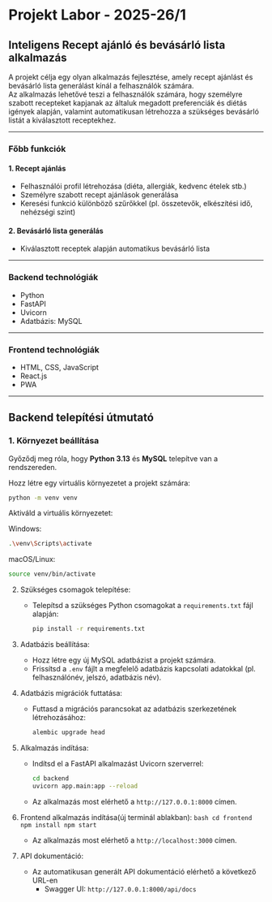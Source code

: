 # Projekt Labor - 2025-26/1
## Inteligens Recept ajánló és bevásárló lista alkalmazás

A projekt célja egy olyan alkalmazás fejlesztése, amely recept ajánlást és bevásárló lista generálást kínál a felhasználók számára.  
Az alkalmazás lehetővé teszi a felhasználók számára, hogy személyre szabott recepteket kapjanak az általuk megadott preferenciák és diétás igények alapján, valamint automatikusan létrehozza a szükséges bevásárló listát a kiválasztott receptekhez.

---

### Főbb funkciók

#### 1. Recept ajánlás
- Felhasználói profil létrehozása (diéta, allergiák, kedvenc ételek stb.)
- Személyre szabott recept ajánlások generálása
- Keresési funkció különböző szűrőkkel (pl. összetevők, elkészítési idő, nehézségi szint)

#### 2. Bevásárló lista generálás
- Kiválasztott receptek alapján automatikus bevásárló lista

---

### Backend technológiák
- Python
- FastAPI
- Uvicorn
- Adatbázis: MySQL

---

### Frontend technológiák
- HTML, CSS, JavaScript
- React.js
- PWA

---

## Backend telepítési útmutató

### 1. Környezet beállítása
Győződj meg róla, hogy **Python 3.13** és **MySQL** telepítve van a rendszereden.

Hozz létre egy virtuális környezetet a projekt számára:
```bash
python -m venv venv
```


Aktiváld a virtuális környezetet:

Windows:
```bash
.\venv\Scripts\activate
```

macOS/Linux:
```bash
source venv/bin/activate
```
2. Szükséges csomagok telepítése:
    - Telepítsd a szükséges Python csomagokat a `requirements.txt`
        fájl alapján:
        ```bash
        pip install -r requirements.txt
        ```
3. Adatbázis beállítása:
    - Hozz létre egy új MySQL adatbázist a projekt számára.
    - Frissítsd a `.env` fájlt a megfelelő adatbázis
        kapcsolati adatokkal (pl. felhasználónév, jelszó, adatbázis név).
4. Adatbázis migrációk futtatása:
    - Futtasd a migrációs parancsokat az adatbázis szerkezetének létrehozásához:
        ```bash
        alembic upgrade head
        ```
5. Alkalmazás indítása:
    - Indítsd el a FastAPI alkalmazást Uvicorn szerverrel:
        ```bash
        cd backend
        uvicorn app.main:app --reload
        ```
    - Az alkalmazás most elérhető a `http://127.0.0.1:8000` címen.


6. Frontend alkalmazás indítása(új terminál ablakban):
        ```bash
        cd frontend
        npm install
        npm start
        ```
   - Az alkalmazás most elérhető a `http://localhost:3000` címen.


7. API dokumentáció:
    - Az automatikusan generált API dokumentáció elérhető a következő URL-en
        - Swagger UI: `http://127.0.0.1:8000/api/docs`

       
        